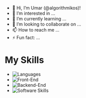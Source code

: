 - 👋 Hi, I’m Umar (@algorithmikos)! 
- 👀 I’m interested in ...
- 🌱 I’m currently learning ...
- 💞️ I’m looking to collaborate on ...
- 📫 How to reach me ...
- ⚡ Fun fact: ...

# My Skills
- ![Languages](https://skillicons.dev/icons?i=js,ts,php,py)
- ![Front-End](https://skillicons.dev/icons?i=react,electron,materialui,redux,vite)
- ![Backend-End](https://skillicons.dev/icons?i=nodejs,express,mysql,mongodb,firebase)
- ![Software Skills](https://skillicons.dev/icons?i=powershell,git,github,npm,docker,vscode,obsidian,notion,gmail,wordpress)

<!---
algorithmikos/algorithmikos is a ✨ special ✨ repository because its `README.md` (this file) appears on your GitHub profile.
You can click the Preview link to take a look at your changes.
--->
